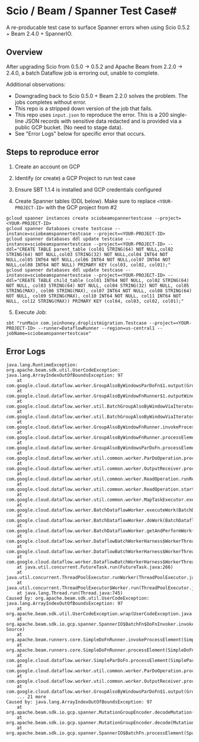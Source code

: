 # Scio / Beam / Spanner Test Case#

A re-producable test case to surface Spanner errors when using Scio 0.5.2 + Beam 2.4.0 + SpannerIO.

## Overview

After upgrading Scio from 0.5.0 -> 0.5.2 and Apache Beam from 2.2.0 -> 2.4.0, a batch Dataflow job is erroring out, unable to complete.

Additional observations:

- Downgrading back to Scio 0.5.0 + Beam 2.2.0 solves the problem. The jobs completes without error.
- This repo is a stripped down version of the job that fails.
- This repo uses `input.json` to reproduce the error. This is a 200 single-line JSON records with sensitive data redacted and is provided via a public GCP bucket. (No need to stage data).
- See "Error Logs" below for specific error that occurs.

## Steps to reproduce error

1) Create an account on GCP

2) Identify (or create) a GCP Project to run test case

3) Ensure SBT 1.1.4 is installed and GCP credentials configured

4) Create Spanner tables (DDL below). Make sure to replace `<YOUR-PROJECT-ID>` with the GCP project from #2

```
gcloud spanner instances create sciobeamspannertestcase --project=<YOUR-PROJECT-ID>
gcloud spanner databases create testcase --instance=sciobeamspannertestcase --project=<YOUR-PROJECT-ID>
gcloud spanner databases ddl update testcase --instance=sciobeamspannertestcase --project=<YOUR-PROJECT-ID> --ddl="CREATE TABLE parent_table (col01 STRING(64) NOT NULL,col02 STRING(64) NOT NULL,col03 STRING(32) NOT NULL,col04 INT64 NOT NULL,col05 INT64 NOT NULL,col06 INT64 NOT NULL,col07 INT64 NOT NULL,col08 INT64 NOT NULL) PRIMARY KEY (col03, col02, col01);"
gcloud spanner databases ddl update testcase --instance=sciobeamspannertestcase --project=<YOUR-PROJECT-ID> --ddl="CREATE TABLE child_table (col01 INT64 NOT NULL, col02 STRING(64) NOT NULL, col03 STRING(64) NOT NULL, col04 STRING(32) NOT NULL, col05 STRING(MAX), col06 STRING(MAX), col07 INT64 NOT NULL, col08 STRING(64) NOT NULL, col09 STRING(MAX), col10 INT64 NOT NULL, col11 INT64 NOT NULL, col12 STRING(MAX)) PRIMARY KEY (col04, col03, col02, col01);"
```

5) Execute Job:

```
sbt "runMain com.joinhoney.droplistmigration.Testcase --project=<YOUR-PROJECT-ID> --runner=DataflowRunner --region=us-central1 --jobName=sciobeamspannertestcase"
```

## Error Logs

```
java.lang.RuntimeException: org.apache.beam.sdk.util.UserCodeException: java.lang.ArrayIndexOutOfBoundsException: 97
	at com.google.cloud.dataflow.worker.GroupAlsoByWindowsParDoFn$1.output(GroupAlsoByWindowsParDoFn.java:183)
	at com.google.cloud.dataflow.worker.GroupAlsoByWindowFnRunner$1.outputWindowedValue(GroupAlsoByWindowFnRunner.java:101)
	at com.google.cloud.dataflow.worker.util.BatchGroupAlsoByWindowViaIteratorsFn.processElement(BatchGroupAlsoByWindowViaIteratorsFn.java:124)
	at com.google.cloud.dataflow.worker.util.BatchGroupAlsoByWindowViaIteratorsFn.processElement(BatchGroupAlsoByWindowViaIteratorsFn.java:53)
	at com.google.cloud.dataflow.worker.GroupAlsoByWindowFnRunner.invokeProcessElement(GroupAlsoByWindowFnRunner.java:114)
	at com.google.cloud.dataflow.worker.GroupAlsoByWindowFnRunner.processElement(GroupAlsoByWindowFnRunner.java:72)
	at com.google.cloud.dataflow.worker.GroupAlsoByWindowsParDoFn.processElement(GroupAlsoByWindowsParDoFn.java:113)
	at com.google.cloud.dataflow.worker.util.common.worker.ParDoOperation.process(ParDoOperation.java:43)
	at com.google.cloud.dataflow.worker.util.common.worker.OutputReceiver.process(OutputReceiver.java:48)
	at com.google.cloud.dataflow.worker.util.common.worker.ReadOperation.runReadLoop(ReadOperation.java:200)
	at com.google.cloud.dataflow.worker.util.common.worker.ReadOperation.start(ReadOperation.java:158)
	at com.google.cloud.dataflow.worker.util.common.worker.MapTaskExecutor.execute(MapTaskExecutor.java:75)
	at com.google.cloud.dataflow.worker.BatchDataflowWorker.executeWork(BatchDataflowWorker.java:383)
	at com.google.cloud.dataflow.worker.BatchDataflowWorker.doWork(BatchDataflowWorker.java:355)
	at com.google.cloud.dataflow.worker.BatchDataflowWorker.getAndPerformWork(BatchDataflowWorker.java:286)
	at com.google.cloud.dataflow.worker.DataflowBatchWorkerHarness$WorkerThread.doWork(DataflowBatchWorkerHarness.java:134)
	at com.google.cloud.dataflow.worker.DataflowBatchWorkerHarness$WorkerThread.call(DataflowBatchWorkerHarness.java:114)
	at com.google.cloud.dataflow.worker.DataflowBatchWorkerHarness$WorkerThread.call(DataflowBatchWorkerHarness.java:101)
	at java.util.concurrent.FutureTask.run(FutureTask.java:266)
	at java.util.concurrent.ThreadPoolExecutor.runWorker(ThreadPoolExecutor.java:1142)
	at java.util.concurrent.ThreadPoolExecutor$Worker.run(ThreadPoolExecutor.java:617)
	at java.lang.Thread.run(Thread.java:745)
Caused by: org.apache.beam.sdk.util.UserCodeException: java.lang.ArrayIndexOutOfBoundsException: 97
	at org.apache.beam.sdk.util.UserCodeException.wrap(UserCodeException.java:36)
	at org.apache.beam.sdk.io.gcp.spanner.SpannerIO$BatchFn$DoFnInvoker.invokeProcessElement(Unknown Source)
	at org.apache.beam.runners.core.SimpleDoFnRunner.invokeProcessElement(SimpleDoFnRunner.java:177)
	at org.apache.beam.runners.core.SimpleDoFnRunner.processElement(SimpleDoFnRunner.java:138)
	at com.google.cloud.dataflow.worker.SimpleParDoFn.processElement(SimpleParDoFn.java:323)
	at com.google.cloud.dataflow.worker.util.common.worker.ParDoOperation.process(ParDoOperation.java:43)
	at com.google.cloud.dataflow.worker.util.common.worker.OutputReceiver.process(OutputReceiver.java:48)
	at com.google.cloud.dataflow.worker.GroupAlsoByWindowsParDoFn$1.output(GroupAlsoByWindowsParDoFn.java:181)
	... 21 more
Caused by: java.lang.ArrayIndexOutOfBoundsException: 97
	at org.apache.beam.sdk.io.gcp.spanner.MutationGroupEncoder.decodeMutation(MutationGroupEncoder.java:276)
	at org.apache.beam.sdk.io.gcp.spanner.MutationGroupEncoder.decode(MutationGroupEncoder.java:267)
	at org.apache.beam.sdk.io.gcp.spanner.SpannerIO$BatchFn.processElement(SpannerIO.java:944)
```